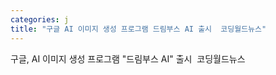 ```yaml
---
categories: j
title: "구글 AI 이미지 생성 프로그램 드림부스 AI 출시  코딩월드뉴스"
---
```

구글, AI 이미지 생성 프로그램 "드림부스 AI" 출시&nbsp;&nbsp;코딩월드뉴스